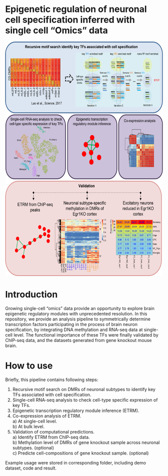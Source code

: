# Epigenetic regulation of neuronal cell specification inferred with single cell “Omics” data

<div align=center><img width="600" height="750" src="https://github.com/Gavin-Yinld/brain_TF/blob/master/Figures/cover.png" /></div>

# Introduction

Growing single-cell “omics” data provide an opportunity to explore brain epigenetic regulatory modules with unprecedented resolution. In this repository, we provide an analysis pipeline to symmetrically determine transcription factors participating in the process of brain neuron specification, by integrating DNA methylation and RNA-seq data at single-cell level. The functional importance of these TFs were finally validated by ChIP-seq data, and the datasets generated from gene knockout mouse brain.

# How to use

Briefly, this pipeline contains following steps:
1.	Recursive motif search on DMRs of neuronal subtypes to identify key TFs associated with cell specification.
2.	Single-cell RNA-seq analysis to check cell-type specific expression of key TFs.
3.	Epigenetic transcription regulatory module inference (ETRM).
4.	Co-expression analysis of ETRM.<br>
    a)	At single-cell level.<br>
    b)	At bulk level.<br>
5.	Validation of computational predictions.<br>
    a)	Identify ETRM from ChIP-seq data.<br>
    b)	Methylation level of DMRs of gene knockout sample across neuronal subtypes. (optional)<br>
    c)	Predicte cell-compositions of gene knockout sample. (optional)<br>
 
Example usage were stored in corresponding folder, including demo dataset, code and result.

